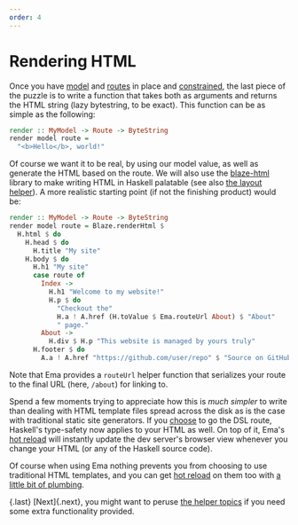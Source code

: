 ```yaml
---
order: 4
---
```

# Rendering HTML

Once you have [model](guide/model.md) and [routes](guide/routes.md) in place and [constrained](guide/class.md), the last piece of the puzzle is to write a function that takes both as arguments and returns the HTML string (lazy bytestring, to be exact). This function can be as simple as the following:

```haskell
render :: MyModel -> Route -> ByteString
render model route =
  "<b>Hello</b>, world!"
```

Of course we want it to be real, by using our model value, as well as generate the HTML based on the route. We will also use the [blaze-html](https://hackage.haskell.org/package/blaze-html) library to make writing HTML in Haskell palatable (see also [the layout helper](guide/helpers/tailwind.md)). A more realistic starting point (if not the finishing product) would be:

```haskell
render :: MyModel -> Route -> ByteString 
render model route = Blaze.renderHtml $ 
  H.html $ do 
    H.head $ do 
      H.title "My site"
    H.body $ do 
      H.h1 "My site"
      case route of 
        Index -> 
          H.h1 "Welcome to my website!"
          H.p $ do 
            "Checkout the"
            H.a ! A.href (H.toValue $ Ema.routeUrl About) $ "About"
            " page."
        About ->
          H.div $ H.p "This website is managed by yours truly"
      H.footer $ do 
        A.a ! A.href "https://github.com/user/repo" $ "Source on GitHub"
```

Note that Ema provides a `routeUrl` helper function that serializes your route to the final URL (here, `/about`) for linking to.

Spend a few moments trying to appreciate how this is *much simpler* to write than dealing with HTML template files spread across the disk as is the case with traditional static site generators. If you [choose](https://vrom911.github.io/blog/html-libraries) to go the DSL route, Haskell's type-safety now applies to your HTML as well. On top of it, Ema's [hot reload](concepts/hot-reload.md) will instantly update the dev server's browser view whenever you change your HTML (or any of the Haskell source code).

Of course when using Ema nothing prevents you from choosing to use traditional HTML templates, and you can get [hot reload](concepts/hot-reload.md) on them too with [a little bit of plumbing](guide/helpers/filesystem.md).

{.last}
[Next]{.next}, you might want to peruse [the helper topics](guide/helpers.md) if you need some extra functionality provided.
